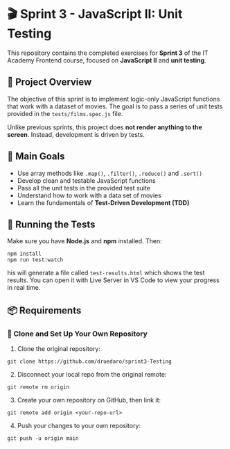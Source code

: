 # 🎬 Sprint 3 - JavaScript II: Unit Testing

This repository contains the completed exercises for **Sprint 3** of the IT Academy Frontend course, focused on **JavaScript II** and **unit testing**.

## 📝 Project Overview

The objective of this sprint is to implement logic-only JavaScript functions that work with a dataset of movies. The goal is to pass a series of unit tests provided in the `tests/films.spec.js` file.

Unlike previous sprints, this project does **not render anything to the screen**. Instead, development is driven by tests.

## 🚀 Main Goals

- Use array methods like `.map()`, `.filter()`, `.reduce()` and `.sort()`
- Develop clean and testable JavaScript functions
- Pass all the unit tests in the provided test suite
- Understand how to work with a data set of movies
- Learn the fundamentals of **Test-Driven Development (TDD)**

## 🧪 Running the Tests

Make sure you have **Node.js** and **npm** installed. Then:

```
npm install
npm run test:watch
```
his will generate a file called `test-results.html` which shows the test results.
You can open it with Live Server in VS Code to view your progress in real time.

## 📦 Requirements

### 🔁 Clone and Set Up Your Own Repository

1. Clone the original repository:

```
git clone https://github.com/druedaro/sprint3-Testing
```
2. Disconnect your local repo from the original remote:
```
git remote rm origin
```
3. Create your own repository on GitHub, then link it:
```
git remote add origin <your-repo-url>
```
4. Push your changes to your own repository:
```
git push -u origin main
```


